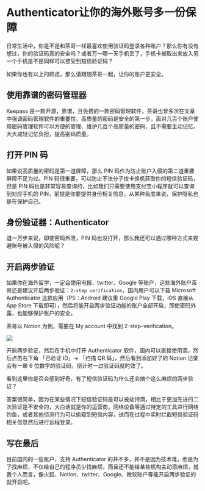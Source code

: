 # Authenticator让你的海外账号多一份保障

日常生活中，你是不是和茶哥一样最喜欢使用验证码登录各种账户？那么你有没有想过，你的验证码真的安全吗？或者万一哪一天手机丢了，手机卡被取出来放入另一个手机是不是同样可以接受到短信验证码？

如果你也有以上的顾虑，那么请跟随茶哥一起，让你的账户更安全。

## **使用靠谱的密码管理器**

Keepass 是一款开源，靠谱，且免费的一款密码管理软件，茶哥也曾多次在文章中强调密码管理软件的重要性，高质量的密码是安全的第一步，面对几百个账户使用密码管理软件可以方便的管理、维护几百个高质量的密码，且不需要主动记忆，大大减轻记忆负担，提高密码质量。

## **打开 PIN 码**

如果说高质量的密码是第一道屏障，那么 PIN 码作为防止账户入侵的第二道重要屏障不足为过。PIN 码很重要，可以防止不法分子拔卡换机获取你的短信验证码，但是 PIN 码也是非常容易查询的，比如我们只需要使用支付宝小程序就可以查询到对应手机的 PIN，前提是你要提供身份相关信息，从某种角度来说，保护隐私也是在保护自己。

## **身份验证器：Authenticator**

退一万步来说，即使密码外泄，PIN 码也没打开，那么我还可以通过哪种方式来规避账号被入侵的风险呢？

## **开启两步验证**

如果你在海外留学，一定会使用电报、twitter、Google 等账户，这些海外账户茶哥还是建议开启两步验证：`2-step verification`，国内用户可以下载 Microsoft Authenticator 这款应用（PS：Android 建议重 Google Play 下载，iOS 直接从 App Store 下载即可），然后将能开启两步验证功能的账户全部开启，即使密码外露，也能够保护账户的安全。

茶哥以 Notion 为例，需要在 My account 中找到 2-step-verification。

![](https://hediancha-1312143060.cos.ap-shanghai.myqcloud.com/202311151054845.png)

开启两步验证，然后在手机中打开 Authenticator 软件，国内可以直接使用滴，然后点击右下角 「已验证 ID」-> 「扫描 QR 码」，然后看到添加好了的 Notion 记录会有一串 6 位数字的验证码，倒计时一过验证码就时效了。

看到这里你是否会感到好奇，有了短信验证码为什么还会搞个这么麻烦的两步验证？

答案很简单，因为在某些情况下短信验证码是可以被劫持滴，相比于更加先进的二次验证是不安全的，大白话就是你的运营商，网络设备等通过特定的工具进行网络钓鱼，或者其他侦测行为可以偷窥到短信内容，进而在过程中实时拦截短信验证码相关信息然后进行远程登录。

## **写在最后**

目前国内的一些账户，支持 Authenticator 的并不多，并不是因为技术难，而是为了找麻烦，不仅给自己的程序员少找麻烦，而且还不能给某些机构主动添麻烦，就我个人而言，像火狐、Notion、twitter、Google、微软账户等能开启两步验证的就开启吧。
